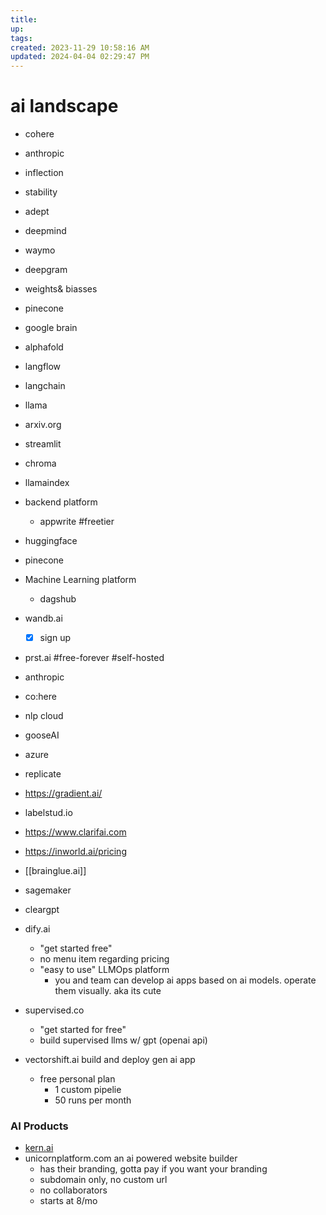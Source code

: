```yaml
---
title:
up: 
tags: 
created: 2023-11-29 10:58:16 AM
updated: 2024-04-04 02:29:47 PM
---
```

# ai landscape
- cohere
- anthropic
- inflection
- stability
- adept
- deepmind
- waymo
- deepgram
- weights& biasses
- pinecone
- google brain
- alphafold
- langflow
- langchain
- llama
- arxiv.org 
- streamlit
- chroma
- llamaindex
- backend platform
	- appwrite #freetier 
- huggingface
- pinecone
- Machine Learning platform
	- dagshub 
- wandb.ai
	- [x] sign up
- prst.ai #free-forever #self-hosted 
- anthropic
- co:here
- nlp cloud
- gooseAI
- azure
- replicate
- https://gradient.ai/
- labelstud.io
- https://www.clarifai.com
- https://inworld.ai/pricing
- [[brainglue.ai]]
- sagemaker 
- cleargpt 


- dify.ai 
	- "get started free"
	- no menu item regarding pricing 
	- "easy to use" LLMOps platform 
		- you and team can develop ai apps based on ai models. operate them visually. aka its cute
- supervised.co
	- "get started for free"
	- build supervised llms w/ gpt (openai api)
- vectorshift.ai
  build and deploy gen ai app 
	- free personal plan
		- 1 custom pipelie
		- 50 runs per month 

### AI Products
- [kern.ai](kern.ai)
- unicornplatform.com
  an ai powered website builder
	- has their branding, gotta pay if you want your branding
	- subdomain only, no custom url 
	- no collaborators
	- starts at 8/mo

